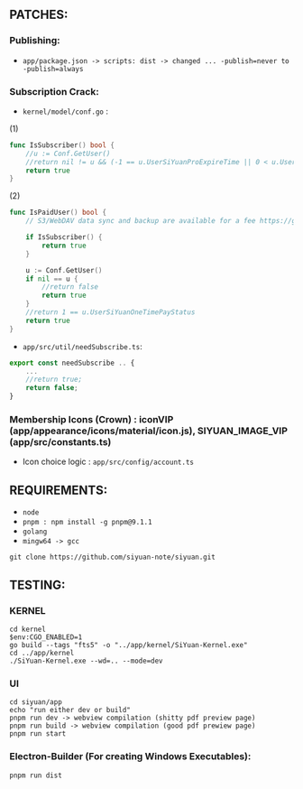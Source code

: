## PATCHES: 

### Publishing:

- `app/package.json -> scripts: dist -> changed ... -publish=never to -publish=always`

### Subscription Crack:

- `kernel/model/conf.go` :

(1)
```go
func IsSubscriber() bool {
	//u := Conf.GetUser()
	//return nil != u && (-1 == u.UserSiYuanProExpireTime || 0 < u.UserSiYuanProExpireTime) && 0 == u.UserSiYuanSubscriptionStatus
	return true
}

```

(2)
```go
func IsPaidUser() bool {
	// S3/WebDAV data sync and backup are available for a fee https://github.com/siyuan-note/siyuan/issues/8780

	if IsSubscriber() {
		return true
	}

	u := Conf.GetUser()
	if nil == u {
		//return false
		return true
	}
	//return 1 == u.UserSiYuanOneTimePayStatus
	return true
}
```

- `app/src/util/needSubscribe.ts`:

```js
export const needSubscribe .. {
	...
	//return true;
	return false;
}
```

### Membership Icons (Crown) : iconVIP (app/appearance/icons/material/icon.js), SIYUAN_IMAGE_VIP (app/src/constants.ts)

- Icon choice logic : `app/src/config/account.ts`
 
## REQUIREMENTS:

- `node`
- `pnpm : npm install -g pnpm@9.1.1`
- `golang`
- `mingw64 -> gcc`

`git clone https://github.com/siyuan-note/siyuan.git`

## TESTING:

### KERNEL

```
cd kernel
$env:CGO_ENABLED=1
go build --tags "fts5" -o "../app/kernel/SiYuan-Kernel.exe"
cd ../app/kernel
./SiYuan-Kernel.exe --wd=.. --mode=dev
```

### UI

```
cd siyuan/app
echo "run either dev or build"
pnpm run dev -> webview compilation (shitty pdf preview page) 
pnpm run build -> webview compilation (good pdf prewiew page)
pnpm run start   
```
### Electron-Builder (For creating Windows Executables):

```
pnpm run dist
```
